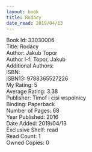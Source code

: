 ```yaml
---
layout: book
title: Rodacy
date_read: 2019/04/13
---
```


Book Id: 33030006<br />
Title: Rodacy<br />
Author: Jakub Topor<br />
Author l-f: Topor, Jakub<br />
Additional Authors: <br />
ISBN: <br />
ISBN13: 9788365527226<br />
My Rating: 5<br />
Average Rating: 3.38<br />
Publisher: Timof i cisi wspólnicy<br />
Binding: Paperback<br />
Number of Pages: 68<br />
Year Published: 2016<br />
Date Added: 2019/04/13<br />
Exclusive Shelf: read<br />
Read Count: 1<br />
Owned Copies: 0<br />

